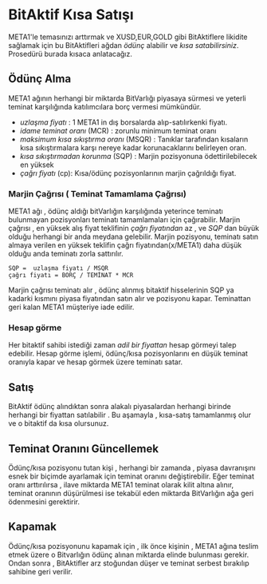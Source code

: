 # BitAktif Kısa Satışı

META1'le temasınızı arttırmak ve XUSD,EUR,GOLD gibi BitAktiflere likidite sağlamak için 
bu BitAktifleri ağdan *ödünç* alabilir ve *kısa satabilirsiniz*. Prosedürü burada kısaca 
anlatacağız.

## Ödünç Alma

META1 ağının herhangi bir miktarda BitVarlığı piyasaya sürmesi ve yeterli teminat 
karşılığında katılımcılara borç vermesi mümkündür. 

 * *uzlaşma fiyatı* : 1 META1 in dış borsalarda alıp-satılırkenki fiyatı.
 * *idame teminat oranı* (MCR) :  zorunlu minimum teminat oranı 
 * *maksimum kısa sıkıştırma oranı* (MSQR) : Tanıklar tarafından kısaların kısa sıkıştırmalara karşı nereye kadar korunacaklarını belirleyen oran.
 * *kısa sıkıştırmadan korunma* (SQP) : Marjin pozisyonuna ödettirilebilecek en yüksek  
 * *çağrı fiyatı* (cp):   Kısa/ödünç pozisyonlarının marjin çağrıldığı fiyat.  

### Marjin Çağrısı ( Teminat Tamamlama Çağrısı)

META1 ağı , ödünç aldığı bitVarlığın karşılığında yeterince teminatı bulunmayan 
pozisyonları teminatı tamamlamaları için çağırabilir. Marjin çağrısı , en yüksek alış fiyat 
teklifinin *çağrı fiyatından* az , ve *SQP* dan büyük olduğu herhangi bir anda 
meydana gelebilir.
Marjin pozisyonu, teminatı satın almaya verilen en yüksek teklifin çağrı 
fiyatından(x/META1) daha düşük olduğu anda teminatı zorla sattırılır.

    SQP =  uzlaşma fiyatı / MSQR
    çağrı fiyatı = BORÇ / TEMİNAT * MCR

Marjin çağrısı teminatı alır , ödünç alınmış bitaktif hisselerinin SQP ya kadarki kısmını
piyasa fiyatından satın alır ve pozisyonu kapar. Teminattan geri kalan META1 müşteriye 
iade edilir.

### Hesap görme

Her bitaktif sahibi istediği zaman *adil bir fiyattan* hesap görmeyi talep edebilir.
Hesap görme işlemi, ödünç/kısa pozisyonlarını en düşük teminat oranıyla kapar ve 
hesap görmek üzere teminatı satar.

## Satış

BitAktif ödünç alındıktan sonra alakalı piyasalardan herhangi birinde herhangi
bir fiyattan satılabilir . Bu aşamayla ,  kısa-satış tamamlanmış olur ve o bitaktif da kısa 
olursunuz.

## Teminat Oranını Güncellemek

Ödünç/kısa pozisyonu tutan kişi , herhangi bir zamanda , piyasa 
davranışını esnek bir biçimde ayarlamak için teminat oranını değiştirebilir. Eğer 
teminat oranı arttırılırsa , ilave miktarda META1 teminat olarak kilit altına alınır, teminat 
oranının düşürülmesi ise tekabül eden miktarda BitVarlığın ağa geri ödenmesini 
gerektirir.

## Kapamak

Ödünç/kısa pozisyonunu kapamak için , ilk önce kişinin , META1 ağına teslim 
etmek üzere o Bitvarlığın ödünç alınan miktarda elinde bulunması gerekir. Ondan 
sonra , BitAktifler arz stoğundan düşer ve teminat serbest bırakılıp sahibine geri 
verilir.